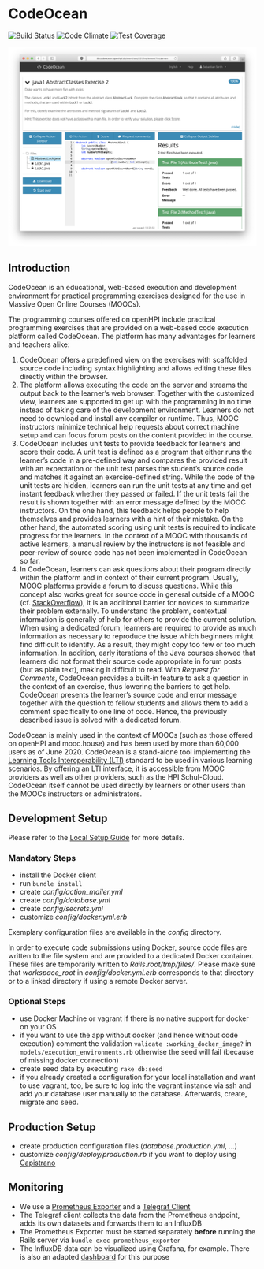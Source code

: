 CodeOcean
==========

[![Build Status](https://github.com/openHPI/codeocean/workflows/CI/badge.svg)](https://github.com/openHPI/codeocean/actions?query=workflow%3ACI)
[![Code Climate](https://codeclimate.com/github/openHPI/codeocean/badges/gpa.svg)](https://codeclimate.com/github/openHPI/codeocean)
[![Test Coverage](https://codeclimate.com/github/openHPI/codeocean/badges/coverage.svg)](https://codeclimate.com/github/openHPI/codeocean)

![Learner Interface](docs/implement.png)

## Introduction

CodeOcean is an educational, web-based execution and development environment for practical programming exercises designed for the use in Massive Open Online Courses (MOOCs).

The programming courses offered on openHPI include practical programming exercises that are provided on a web-based code execution platform called CodeOcean. The platform has many advantages for learners and teachers alike:

1. CodeOcean offers a predefined view on the exercises with scaffolded source code including syntax highlighting and allows editing these files directly within the browser.
2. The platform allows executing the code on the server and streams the output back to the learner’s web browser. Together with the customized view, learners are supported to get up with the programming in no time instead of taking care of the development environment. Learners do not need to download and install any compiler or runtime. Thus, MOOC instructors minimize technical help requests about correct machine setup and can focus forum posts on the content provided in the course.
3. CodeOcean includes unit tests to provide feedback for learners and score their code. A unit test is defined as a program that either runs the learner’s code in a pre-defined way and compares the provided result with an expectation or the unit test parses the student’s source code and matches it against an exercise-defined string. While the code of the unit tests are hidden, learners can run the unit tests at any time and get instant feedback whether they passed or failed. If the unit tests fail the result is shown together with an error message defined by the MOOC instructors. On the one hand, this feedback helps people to help themselves and provides learners with a hint of their mistake. On the other hand, the automated scoring using unit tests is required to indicate progress for the learners. In the context of a MOOC with thousands of active learners, a manual review by the instructors is not feasible and peer-review of source code has not been implemented in CodeOcean so far.
4. In CodeOcean, learners can ask questions about their program directly within the platform and in context of their current program. Usually, MOOC platforms provide a forum to discuss questions. While this concept also works great for source code in general outside of a MOOC (cf. [StackOverflow](https://stackoverflow.com)), it is an additional barrier for novices to summarize their problem externally. To understand the problem, contextual information is generally of help for others to provide the current solution. When using a dedicated forum, learners are required to provide as much information as necessary to reproduce the issue which beginners might find difficult to identify. As a result, they might copy too few or too much information. In addition, early iterations of the Java courses showed that learners did not format their source code appropriate in forum posts (but as plain text), making it difficult to read. With _Request for Comments_, CodeOcean provides a built-in feature to ask a question in the context of an exercise, thus lowering the barriers to get help. CodeOcean presents the learner’s source code and error message together with the question to fellow students and allows them to add a comment specifically to one line of code. Hence, the previously described issue is solved with a dedicated forum.

CodeOcean is mainly used in the context of MOOCs (such as those offered on openHPI and mooc.house) and has been used by more than 60,000 users as of June 2020. CodeOcean is a stand-alone tool implementing the [Learning Tools Interoperability (LTI)](http://www.imsglobal.org/activity/learning-tools-interoperability) standard to be used in various learning scenarios. By offering an LTI interface, it is accessible from MOOC providers as well as other providers, such as the HPI Schul-Cloud. CodeOcean itself cannot be used directly by learners or other users than the MOOCs instructors or administrators.

## Development Setup

Please refer to the [Local Setup Guide](docs/LOCAL_SETUP.md) for more details.

### Mandatory Steps

- install the Docker client
- run `bundle install`
- create *config/action_mailer.yml*
- create *config/database.yml*
- create *config/secrets.yml*
- customize *config/docker.yml.erb*

Exemplary configuration files are available in the *config* directory.

In order to execute code submissions using Docker, source code files are written to the file system and are provided to a dedicated Docker container. These files are temporarily written to *Rails.root/tmp/files/*. Please make sure that *workspace_root* in *config/docker.yml.erb* corresponds to that directory or to a linked directory if using a remote Docker server.

### Optional Steps

- use Docker Machine or vagrant if there is no native support for docker on your OS
- if you want to use the app without docker (and hence without code execution) comment the validation `validate :working_docker_image?` in `models/execution_environments.rb` otherwise the seed will fail (because of missing docker connection)
- create seed data by executing `rake db:seed`
- if you already created a configuration for your local installation and want to use vagrant, too, be sure to log into the vagrant instance via ssh and add your database user manually to the database. Afterwards, create, migrate and seed.

## Production Setup

- create production configuration files (*database.production.yml*, …)
- customize *config/deploy/production.rb* if you want to deploy using [Capistrano](http://capistranorb.com/)

## Monitoring
- We use a [Prometheus Exporter](https://github.com/discourse/prometheus_exporter) and a [Telegraf Client](https://github.com/jgraichen/telegraf-ruby)
- The Telegraf client collects the data from the Prometheus endpoint, adds its own datasets and forwards them to an InfluxDB
- The Prometheus Exporter must be started separately **before** running the Rails server via `bundle exec prometheus_exporter`
- The InfluxDB data can be visualized using Grafana, for example. There is also an adapted [dashboard](docs/grafana/prometheus_exporter_grafana_dashboard.json) for this purpose